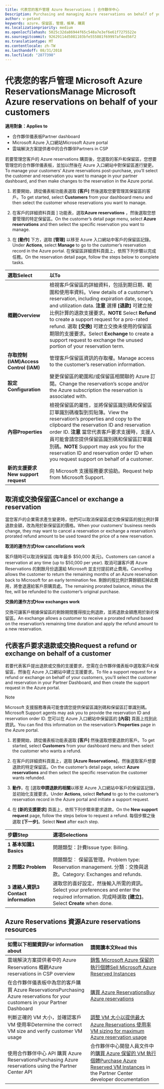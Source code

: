 ```yaml
---
title: 代表您的客戶管理 Azure Reservations | 合作夥伴中心
Description: Purchasing and managing Azure reservations on behalf of your customers.
author: v-petand
keywords: azure，保留區，管理，帳單，購買
ms.localizationpriority: medium
ms.openlocfilehash: 5025c32da86944f65c548a7e3ef6e61f7275522e
ms.sourcegitcommit: 92629114d5081103bfe555081f69997af4ed56f2
ms.translationtype: MT
ms.contentlocale: zh-TW
ms.lasthandoff: 08/31/2018
ms.locfileid: "2877398"
---
```

# <a name="manage-microsoft-azure-reservations-on-behalf-of-your-customers"></a><span data-ttu-id="2f433-103">代表您的客戶管理 Microsoft Azure Reservations</span><span class="sxs-lookup"><span data-stu-id="2f433-103">Manage Microsoft Azure reservations on behalf of your customers</span></span>

**<span data-ttu-id="2f433-104">適用對象：</span><span class="sxs-lookup"><span data-stu-id="2f433-104">Applies to</span></span>**

-  <span data-ttu-id="2f433-105">合作夥伴儀表板</span><span class="sxs-lookup"><span data-stu-id="2f433-105">Partner dashboard</span></span>
-  <span data-ttu-id="2f433-106">Microsoft Azure 入口網站</span><span class="sxs-lookup"><span data-stu-id="2f433-106">Microsoft Azure portal</span></span>
-  <span data-ttu-id="2f433-107">雲端解決方案提供者中的合作夥伴</span><span class="sxs-lookup"><span data-stu-id="2f433-107">Partners in CSP</span></span>

<span data-ttu-id="2f433-108">若要管理您客戶的 Azure reservations 購買後，您選取的客戶和保留區，您想要管理您的合作夥伴儀表板，並加以然後在 Azure 入口網站中對保留區進行變更。</span><span class="sxs-lookup"><span data-stu-id="2f433-108">To manage your customers’ Azure reservations post-purchase, you’ll select the customer and reservation you want to manage in your partner dashboard, and then make changes to the reservation in the Azure portal.</span></span> 

1. <span data-ttu-id="2f433-109">若要開始，請從儀表板功能表選取 **\[客戶\]** 然後選取您要管理其保留區的客戶。</span><span class="sxs-lookup"><span data-stu-id="2f433-109">To get started, select **Customers** from your dashboard menu and then select the customer whose reservations you want to manage.</span></span> 

2. <span data-ttu-id="2f433-110">在客戶的詳細資料頁面 \] 功能表，選取**Azure reservations** ，然後選取您想要管理的特定保留區。</span><span class="sxs-lookup"><span data-stu-id="2f433-110">On the customer’s detail page menu, select **Azure reservations** and then select the specific reservation you want to manage.</span></span>  

3. <span data-ttu-id="2f433-111">在 **\[動作\]** 下方，選取 **\[管理\]** 以移至 Azure 入口網站中客戶的保留區記錄。</span><span class="sxs-lookup"><span data-stu-id="2f433-111">Under **Actions**, select **Manage** to go to the customer’s reservation record in the Azure portal.</span></span> <span data-ttu-id="2f433-112">在保留區詳細資料頁面上，依照下列步驟以完成任務。</span><span class="sxs-lookup"><span data-stu-id="2f433-112">On the reservation detail page, follow the steps below to complete tasks.</span></span>  

| **<span data-ttu-id="2f433-113">選取</span><span class="sxs-lookup"><span data-stu-id="2f433-113">Select</span></span>**   | **<span data-ttu-id="2f433-114">以</span><span class="sxs-lookup"><span data-stu-id="2f433-114">To</span></span>**    |
|:-----------------------------|:-----------------|
| **<span data-ttu-id="2f433-115">概觀</span><span class="sxs-lookup"><span data-stu-id="2f433-115">Overview</span></span>**   | <span data-ttu-id="2f433-116">檢視客戶保留區的詳細資料，包括到期日期、範圍和使用率資料。</span><span class="sxs-lookup"><span data-stu-id="2f433-116">View details of a customer’s reservation, including expiration date, scope, and utilization data.</span></span> <span data-ttu-id="2f433-117">**注意** 選擇 **\[退款\]** 可建立按比例計算的退款支援要求。</span><span class="sxs-lookup"><span data-stu-id="2f433-117">**NOTE** Select **Refund** to create a support request for a pro-rated refund.</span></span> <span data-ttu-id="2f433-118">選取 **\[交換\]** 可建立交換未使用的保留區期限的支援要求。</span><span class="sxs-lookup"><span data-stu-id="2f433-118">Select **Exchange** to create a support request to exchange the unused portion of your reservation term.</span></span>  
| **<span data-ttu-id="2f433-119">存取控制 (IAM)</span><span class="sxs-lookup"><span data-stu-id="2f433-119">Access Control (IAM)</span></span>**   | <span data-ttu-id="2f433-120">管理客戶保留區資訊的存取權。</span><span class="sxs-lookup"><span data-stu-id="2f433-120">Manage access to the customer’s reservation information.</span></span>|
| **<span data-ttu-id="2f433-121">設定</span><span class="sxs-lookup"><span data-stu-id="2f433-121">Configuration</span></span>**   | <span data-ttu-id="2f433-122">變更保留區的範圍和/或保留區相關聯的 Azure 訂閱。</span><span class="sxs-lookup"><span data-stu-id="2f433-122">Change the reservation’s scope and/or the Azure subscription the reservation is associated with.</span></span>    |
| **<span data-ttu-id="2f433-123">內容</span><span class="sxs-lookup"><span data-stu-id="2f433-123">Properties</span></span>**   | <span data-ttu-id="2f433-124">檢視保留區的屬性，並將保留區識別碼和保留區訂單識別碼複製到剪貼簿。</span><span class="sxs-lookup"><span data-stu-id="2f433-124">View the reservation’s properties and copy to the clipboard the reservation ID and reservation order ID.</span></span> <span data-ttu-id="2f433-125">**注意** 當您代表客戶要求支援時，支援人員可能會請您提供保留區識別碼和保留區訂單識別碼。</span><span class="sxs-lookup"><span data-stu-id="2f433-125">**NOTE** Support may ask you for the reservation ID and reservation order ID when you request support on behalf of a customer.</span></span>    |
| **<span data-ttu-id="2f433-126">新的支援要求</span><span class="sxs-lookup"><span data-stu-id="2f433-126">New support request</span></span>**    | <span data-ttu-id="2f433-127">向 Microsoft 支援服務要求協助。</span><span class="sxs-lookup"><span data-stu-id="2f433-127">Request help from Microsoft Support.</span></span>   |
 
## <a name="cancel-or-exchange-a-reservation"></a><span data-ttu-id="2f433-128">取消或交換保留區</span><span class="sxs-lookup"><span data-stu-id="2f433-128">Cancel or exchange a reservation</span></span> 
<span data-ttu-id="2f433-129">當您客戶的企業需求產生變更時，他們可以取消保留區或交換保留區的按比例計算退款金額，改為用於新保留區的價格。</span><span class="sxs-lookup"><span data-stu-id="2f433-129">When your customers’ business needs change, they may want to cancel a reservation or exchange a reservation’s prorated refund amount to be used toward the price of a new reservation.</span></span> 

**<span data-ttu-id="2f433-130">取消的運作方式</span><span class="sxs-lookup"><span data-stu-id="2f433-130">How cancellations work</span></span>**

<span data-ttu-id="2f433-131">客戶隨時可以取消保留區 (每年最多 $50,000 美元)。</span><span class="sxs-lookup"><span data-stu-id="2f433-131">Customers can cancel a reservation at any time (up to $50,000 per year).</span></span> <span data-ttu-id="2f433-132">取消可讓客戶將 Azure Reservations 的剩餘月份退還給 Microsoft 並支付提前終止費用。</span><span class="sxs-lookup"><span data-stu-id="2f433-132">Cancelling allows the customer to return the remaining months of an Azure reservation back to Microsoft for an early termination fee.</span></span> <span data-ttu-id="2f433-133">剩餘的按比例計算餘額扣掉此費用，將會退還給客戶原購買處。</span><span class="sxs-lookup"><span data-stu-id="2f433-133">The remaining prorated balance, minus the fee, will be refunded to the customer’s original purchase.</span></span> 

**<span data-ttu-id="2f433-134">交換的運作方式</span><span class="sxs-lookup"><span data-stu-id="2f433-134">How exchanges work</span></span>** 

<span data-ttu-id="2f433-135">交換可讓客戶根據保留區的剩餘期間獲得按比例退款，並將退款金額應用於新的保留區。</span><span class="sxs-lookup"><span data-stu-id="2f433-135">An exchange allows a customer to receive a prorated refund based on the reservation’s remaining time duration and apply the refund amount to a new reservation.</span></span>   

## <a name="request-a-refund-or-exchange-on-behalf-of-a-customer"></a><span data-ttu-id="2f433-136">代表客戶要求退款或交換</span><span class="sxs-lookup"><span data-stu-id="2f433-136">Request a refund or exchange on behalf of a customer</span></span> 

<span data-ttu-id="2f433-137">若要代表客戶提出退款或交換的支援要求，您需在合作夥伴儀表板中選取客戶和保留區，然後在 Azure 入口網站中建立支援要求。</span><span class="sxs-lookup"><span data-stu-id="2f433-137">To file a support request for a refund or exchange on behalf of your customers, you’ll select the customer and reservation in your Partner Dashboard, and then create the support request in the Azure portal.</span></span> 

>[!NOTE]
><span data-ttu-id="2f433-138">Microsoft 支援服務專員可能會請您提供保留區識別碼和保留區訂單識別碼。</span><span class="sxs-lookup"><span data-stu-id="2f433-138">Microsoft Support agents may ask you to provide the reservation ID and reservation order ID.</span></span> <span data-ttu-id="2f433-139">您可以在 Azure 入口網站中保留區的 **\[內容\]** 頁面上找到此資訊。</span><span class="sxs-lookup"><span data-stu-id="2f433-139">You can find this information on the reservation’s **Properties** page in the Azure portal.</span></span> 

1. <span data-ttu-id="2f433-140">若要開始，請從儀表板功能表選取 **\[客戶\]** 然後選取想要退款的客戶。</span><span class="sxs-lookup"><span data-stu-id="2f433-140">To get started, select **Customers** from your dashboard menu and then select the customer who wants a refund.</span></span> 

2. <span data-ttu-id="2f433-141">在客戶的詳細資料頁面上，選取 **\[Azure Reservations\]**，然後選取客戶想要退款的特定保留區。</span><span class="sxs-lookup"><span data-stu-id="2f433-141">On the customer’s detail page, select **Azure reservations** and then select the specific reservation the customer wants refunded.</span></span>  

3. <span data-ttu-id="2f433-142">**動作**，在 [選取**申請退款的相關**以移至 Azure 入口網站中客戶的保留區記錄，並初始化支援要求。</span><span class="sxs-lookup"><span data-stu-id="2f433-142">Under **Actions**, select **Refund** to go to the customer’s reservation record in the Azure portal and initiate a support request.</span></span>  

4. <span data-ttu-id="2f433-143">在 **\[新的支援要求\]** 頁面上，依照下列步驟來要求退款。</span><span class="sxs-lookup"><span data-stu-id="2f433-143">On the **New support request** page, follow the steps below to request a refund.</span></span> <span data-ttu-id="2f433-144">每個步驟之後選取 **\[下一步\]**。</span><span class="sxs-lookup"><span data-stu-id="2f433-144">Select **Next** after each step.</span></span> 

|**<span data-ttu-id="2f433-145">步驟</span><span class="sxs-lookup"><span data-stu-id="2f433-145">Step</span></span>**   |**<span data-ttu-id="2f433-146">選項</span><span class="sxs-lookup"><span data-stu-id="2f433-146">Selections</span></span>**    |
|:-----------------------------|:-----------------|
|**<span data-ttu-id="2f433-147">1 基本知識</span><span class="sxs-lookup"><span data-stu-id="2f433-147">1 Basics</span></span>**   |<span data-ttu-id="2f433-148">問題類型：計費</span><span class="sxs-lookup"><span data-stu-id="2f433-148">Issue type: Billing.</span></span>  |
|**<span data-ttu-id="2f433-149">2 問題</span><span class="sxs-lookup"><span data-stu-id="2f433-149">2 Problem</span></span>**   |<span data-ttu-id="2f433-150">問題類型︰ 保留區管理。</span><span class="sxs-lookup"><span data-stu-id="2f433-150">Problem type: Reservation management.</span></span> <span data-ttu-id="2f433-151">分類：交換與退款。</span><span class="sxs-lookup"><span data-stu-id="2f433-151">Category: Exchanges and refunds.</span></span> |
|**<span data-ttu-id="2f433-152">3 連絡人資訊</span><span class="sxs-lookup"><span data-stu-id="2f433-152">3 Contact information</span></span>**   |<span data-ttu-id="2f433-153">選取您的喜好設定，然後輸入所需的資訊。</span><span class="sxs-lookup"><span data-stu-id="2f433-153">Select your preferences and enter the required information.</span></span> <span data-ttu-id="2f433-154">完成時選取 **\[建立\]**。</span><span class="sxs-lookup"><span data-stu-id="2f433-154">Select **Create** when done.</span></span>   |

## <a name="azure-reservations-resources"></a><span data-ttu-id="2f433-155">Azure Reservations 資源</span><span class="sxs-lookup"><span data-stu-id="2f433-155">Azure reservations resources</span></span>
|**<span data-ttu-id="2f433-156">如需以下相關資訊</span><span class="sxs-lookup"><span data-stu-id="2f433-156">For information about</span></span>**   |**<span data-ttu-id="2f433-157">請閱讀本文</span><span class="sxs-lookup"><span data-stu-id="2f433-157">Read this</span></span>**    |
|:-----------------------------|:-----------------|
|<span data-ttu-id="2f433-158">雲端解決方案提供者中的 Azure Reservations 概觀</span><span class="sxs-lookup"><span data-stu-id="2f433-158">Azure reservations in CSP overview</span></span>  | [<span data-ttu-id="2f433-159">銷售 Microsoft Azure 保留的執行個體</span><span class="sxs-lookup"><span data-stu-id="2f433-159">Sell Microsoft Azure Reserved Instances</span></span>](azure-reservations.md) |
|<span data-ttu-id="2f433-160">在合作夥伴儀表板中為您的客戶購買 Azure Reservations</span><span class="sxs-lookup"><span data-stu-id="2f433-160">Purchasing Azure reservations for your customers in your Partner Dashboard</span></span>   |[<span data-ttu-id="2f433-161">購買 Azure Reservations</span><span class="sxs-lookup"><span data-stu-id="2f433-161">Buy Azure reservations</span></span>](azure-reservations-buying.md) |
|<span data-ttu-id="2f433-162">判斷正確的 VM 大小，並確認客戶 VM 使用率</span><span class="sxs-lookup"><span data-stu-id="2f433-162">Determine the correct VM size and verify customer VM usage</span></span>   |[<span data-ttu-id="2f433-163">調整 VM 大小以提供最大 Azure Reservations 使用率</span><span class="sxs-lookup"><span data-stu-id="2f433-163">VM sizing for maximum Azure reservation usage</span></span>](azure-usage.md)   |
|<span data-ttu-id="2f433-164">使用合作夥伴中心 API 購買 Azure Reservations</span><span class="sxs-lookup"><span data-stu-id="2f433-164">Purchasing Azure reservations using the Partner Center API</span></span> | <span data-ttu-id="2f433-165">合作夥伴中心開發人員文件中的[購買 Azure 保留的 VM 執行個體](https://docs.microsoft.com/partner-center/develop/purchase-azure-reservations)</span><span class="sxs-lookup"><span data-stu-id="2f433-165">[Purchase Azure Reserved VM Instances](https://docs.microsoft.com/partner-center/develop/purchase-azure-reservations) in the Partner Center developer documentation</span></span>

